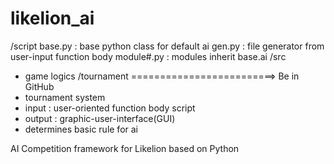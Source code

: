 likelion_ai
===========
/script
  base.py : base python class for default ai
  gen.py : file generator from user-input function body
  module#.py : modules inherit base.ai
/src
  - game logics
/tournament =========================> Be in GitHub
  - tournament system
  - input : user-oriented function body script
  - output : graphic-user-interface(GUI)
  - determines basic rule for ai

AI Competition framework for Likelion based on Python
